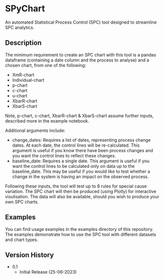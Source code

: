 # SPyChart
An automated Statistical Process Control (SPC) tool designed to streamline SPC analytics.

## Description

The minimum requirement to create an SPC chart with this tool is a pandas dataframe (containing a date column and the process to analyse) and a chosen chart, from one of the following:

  - XmR-chart
  - Individual-chart
  - p-chart
  - c-chart
  - u-chart
  - XbarR-chart
  - XbarS-chart

Note, p-chart, c-chart, XbarR-chart & XbarS-chart assume further inputs, described more in the example notebook.

Additional arguments include:

- change_dates: Requires a list of dates, representing process change dates. At each date, the control lines will be re-calculated. This argument is useful if you know there have been process changes and you want the control lines to reflect these changes.
- baseline_date: Requires a single date. This argument is useful if you want the control lines to be calculated only on data up to the baseline_date. This may be useful if you would like to test whether a change in the system is having an impact on the observed process.

Following these inputs, the tool will test up to 8 rules for special cause variation. The SPC chart will then be produced (using Plotly) for interactive visulisation. The data will also be available, should you wish to produce your own SPC charts.

## Examples

You can find usage examples in the examples directory of this repository. The examples demonstrate how to use the SPC tool with different datasets and chart types.

## Version History

* 0.1
    * Initial Release (25-06-2023)
